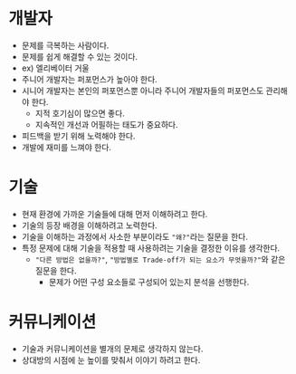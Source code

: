 # 개발자

- 문제를 극복하는 사람이다.
 - 문제를 쉽게 해결할 수 있는 것이다.
 - ex) 엘리베이터 거울
- 주니어 개발자는 퍼포먼스가 높아야 한다.
- 시니어 개발자는 본인의 퍼포먼스뿐 아니라 주니어 개발자들의 퍼포먼스도 관리해야 한다.
  - 지적 호기심이 많으면 좋다.
  - 지속적인 개선과 어필하는 태도가 중요하다.
- 피드백을 받기 위해 노력해야 한다.
- 개발에 재미를 느껴야 한다.

# 기술

- 현재 환경에 가까운 기술들에 대해 먼저 이해하려고 한다.
- 기술의 등장 배경을 이해하려고 노력한다.
- 기술을 이해하는 과정에서 사소한 부분이라도 `"왜?"`라는 질문을 한다.
- 특정 문제에 대해 기술을 적용할 때 사용하려는 기술을 결정한 이유를 생각한다.
  - `"다른 방법은 없을까?"`, `"방법별로 Trade-off가 되는 요소가 무엇을까?"`와 같은 질문을 한다.
    - 문제가 어떤 구성 요소들로 구성되어 있는지 분석을 선행한다.

# 커뮤니케이션

- 기술과 커뮤니케이션을 별개의 문제로 생각하지 않는다.
- 상대방의 시점에 눈 높이를 맞춰서 이야기 하려고 한다.